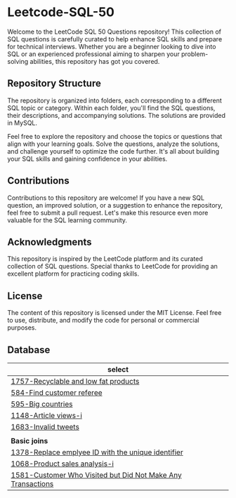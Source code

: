 # Leetcode-SQL-50

Welcome to the LeetCode SQL 50 Questions repository! This collection of SQL questions is carefully curated to help enhance SQL skills and prepare for technical interviews. Whether you are a beginner looking to dive into SQL or an experienced professional aiming to sharpen your problem-solving abilities, this repository has got you covered.

## Repository Structure
The repository is organized into folders, each corresponding to a different SQL topic or category. Within each folder, you'll find the SQL questions, their descriptions, and accompanying solutions. The solutions are provided in MySQL. 

Feel free to explore the repository and choose the topics or questions that align with your learning goals. Solve the questions, analyze the solutions, and challenge yourself to optimize the code further. It's all about building your SQL skills and gaining confidence in your abilities.

## Contributions
Contributions to this repository are welcome! If you have a new SQL question, an improved solution, or a suggestion to enhance the repository, feel free to submit a pull request. Let's make this resource even more valuable for the SQL learning community.

## Acknowledgments
This repository is inspired by the LeetCode platform and its curated collection of SQL questions. Special thanks to LeetCode for providing an excellent platform for practicing coding skills.

## License
The content of this repository is licensed under the MIT License. Feel free to use, distribute, and modify the code for personal or commercial purposes.

## Database

| select |
| ------- |
| [1757-Recyclable and low fat products](https://github.com/TechieBhavin/Leetcode-SQL-50/tree/main/1757-Recyclable-and-low-fat-products) |
| [584-Find customer referee](https://github.com/TechieBhavin/Leetcode-SQL-50/tree/main/584-Find-customer-referee) |
| [595-Big countries](https://github.com/TechieBhavin/Leetcode-SQL-50/tree/main/595-Big-countries) |
| [1148-Article views-i](https://github.com/TechieBhavin/Leetcode-SQL-50/tree/main/1148-Article-views-i) |
| [1683-Invalid tweets](https://github.com/TechieBhavin/Leetcode-SQL-50/tree/main/1683-Invalid-tweets) |
|     |
| **Basic joins** |
| [1378-Replace emplyee ID with the unique identifier](https://github.com/TechieBhavin/Leetcode-SQL-50/tree/main/1757-Recyclable-and-low-fat-products) |
| [1068-Product sales analysis-i](https://github.com/TechieBhavin/Leetcode-SQL-50/tree/main/1068-product-sales-analysis-i) |
| [1581-Customer Who Visited but Did Not Make Any Transactions](https://github.com/TechieBhavin/Leetcode-SQL-50/tree/main/1581-Customer-who-visited-but-did-not-make-any-transactions) |


